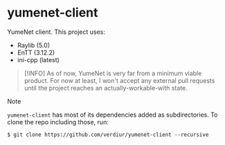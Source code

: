 # yumenet-client
YumeNet client. This project uses:

- Raylib (5.0)
- EnTT (3.12.2)
- ini-cpp (latest)

> [!INFO]
> As of now, YumeNet is very far from a minimum viable product.
> For now at least, I won't accept any external pull requests until the project reaches an actually-workable-with state.

> [!NOTE]
> `yumenet-client` has most of its dependencies added as subdirectories. To clone the repo including those, run:
> 
> ```
> $ git clone https://github.com/verdiur/yumenet-client --recursive
> ```
